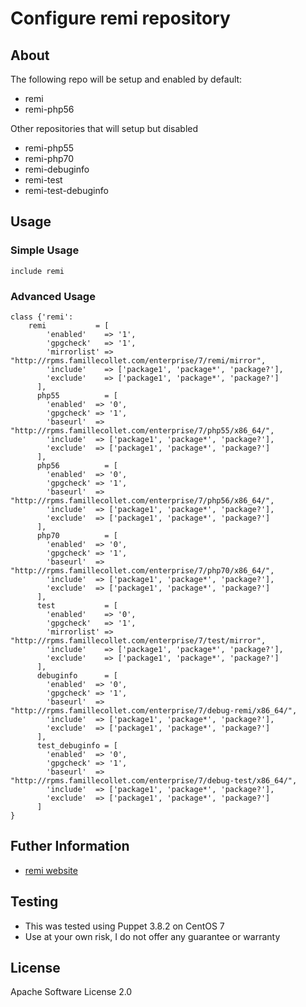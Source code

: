 # Configure remi repository

## About

The following repo will be setup and enabled by default:

  * remi
  * remi-php56

Other repositories that will setup but disabled

  * remi-php55
  * remi-php70
  * remi-debuginfo
  * remi-test
  * remi-test-debuginfo

## Usage
### Simple Usage

    include remi

### Advanced Usage
    
    class {'remi':
        remi           = [
            'enabled'    => '1',
            'gpgcheck'   => '1',
            'mirrorlist' => "http://rpms.famillecollet.com/enterprise/7/remi/mirror",
            'include'    => ['package1', 'package*', 'package?'],
            'exclude'    => ['package1', 'package*', 'package?']
          ],
          php55          = [
            'enabled'  => '0',
            'gpgcheck' => '1',
            'baseurl'  => "http://rpms.famillecollet.com/enterprise/7/php55/x86_64/",
            'include'  => ['package1', 'package*', 'package?'],
            'exclude'  => ['package1', 'package*', 'package?']
          ],
          php56          = [
            'enabled'  => '0',
            'gpgcheck' => '1',
            'baseurl'  => "http://rpms.famillecollet.com/enterprise/7/php56/x86_64/",
            'include'  => ['package1', 'package*', 'package?'],
            'exclude'  => ['package1', 'package*', 'package?']
          ],
          php70          = [
            'enabled'  => '0',
            'gpgcheck' => '1',
            'baseurl'  => "http://rpms.famillecollet.com/enterprise/7/php70/x86_64/",
            'include'  => ['package1', 'package*', 'package?'],
            'exclude'  => ['package1', 'package*', 'package?']
          ],
          test           = [
            'enabled'    => '0',
            'gpgcheck'   => '1',
            'mirrorlist' => "http://rpms.famillecollet.com/enterprise/7/test/mirror",
            'include'    => ['package1', 'package*', 'package?'],
            'exclude'    => ['package1', 'package*', 'package?']
          ],
          debuginfo      = [
            'enabled'  => '0',
            'gpgcheck' => '1',
            'baseurl'  => "http://rpms.famillecollet.com/enterprise/7/debug-remi/x86_64/",
            'include'  => ['package1', 'package*', 'package?'],
            'exclude'  => ['package1', 'package*', 'package?']
          ],
          test_debuginfo = [
            'enabled'  => '0',
            'gpgcheck' => '1',
            'baseurl'  => "http://rpms.famillecollet.com/enterprise/7/debug-test/x86_64/",
            'include'  => ['package1', 'package*', 'package?'],
            'exclude'  => ['package1', 'package*', 'package?']
          ]
    }

## Futher Information

* [remi website](http://rpms.famillecollet.com/)

## Testing

* This was tested using Puppet 3.8.2 on CentOS 7
* Use at your own risk, I do not offer any guarantee or warranty

## License
Apache Software License 2.0
